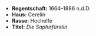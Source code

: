 - **Regentschaft:** 1664–1886 n.d.D.
- **Haus:** Cerelin
- **Rasse:** Hochelfe
- **Titel:** _Die Saphirfürstin_
